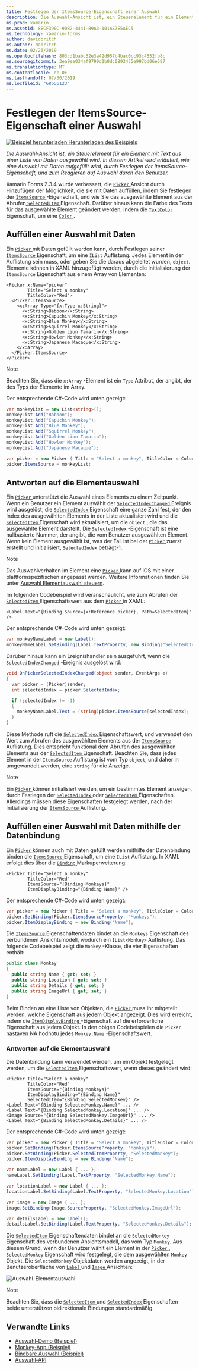 ```yaml
---
title: Festlegen der ItemsSource-Eigenschaft einer Auswahl
description: Die Auswahl-Ansicht ist, ein Steuerelement für ein Element mit Text aus einer Liste von Daten ausgewählt wird. In diesem Artikel wird erläutert, wie eine Auswahl mit Daten aufgefüllt wird, durch Festlegen der ItemsSource-Eigenschaft, und zum Reagieren auf Auswahl durch den Benutzer.
ms.prod: xamarin
ms.assetid: 8ECF390C-9DB2-4441-B9A3-101AE7E5AEC5
ms.technology: xamarin-forms
author: davidbritch
ms.author: dabritch
ms.date: 02/26/2019
ms.openlocfilehash: 803cd1babc32e3a42d957c4bac0cc93c4552fb8c
ms.sourcegitcommit: 3ea9ee034af9790d2b0dc0893435e997bd06e587
ms.translationtype: MT
ms.contentlocale: de-DE
ms.lasthandoff: 07/30/2019
ms.locfileid: "68656123"
---
```

# <a name="setting-a-pickers-itemssource-property"></a>Festlegen der ItemsSource-Eigenschaft einer Auswahl

[![Beispiel herunterladen](~/media/shared/download.png) Herunterladen des Beispiels](https://docs.microsoft.com/samples/xamarin/xamarin-forms-samples/userinterface-monkeyapppicker)

_Die Auswahl-Ansicht ist, ein Steuerelement für ein Element mit Text aus einer Liste von Daten ausgewählt wird. In diesem Artikel wird erläutert, wie eine Auswahl mit Daten aufgefüllt wird, durch Festlegen der ItemsSource-Eigenschaft, und zum Reagieren auf Auswahl durch den Benutzer._

Xamarin.Forms 2.3.4 wurde verbessert, die [ `Picker` ](xref:Xamarin.Forms.Picker) Ansicht durch Hinzufügen der Möglichkeit, die sie mit Daten auffüllen, indem Sie festlegen der [ `ItemsSource` ](xref:Xamarin.Forms.Picker.ItemsSource) -Eigenschaft, und wie Sie das ausgewählte Element aus der Abrufen[ `SelectedItem` ](xref:Xamarin.Forms.Picker.SelectedItem) Eigenschaft. Darüber hinaus kann die Farbe des Texts für das ausgewählte Element geändert werden, indem die [ `TextColor` ](xref:Xamarin.Forms.Picker.TextColor) Eigenschaft, um eine [ `Color` ](xref:Xamarin.Forms.Color).

## <a name="populating-a-picker-with-data"></a>Auffüllen einer Auswahl mit Daten

Ein [ `Picker` ](xref:Xamarin.Forms.Picker) mit Daten gefüllt werden kann, durch Festlegen seiner [ `ItemsSource` ](xref:Xamarin.Forms.Picker.ItemsSource) Eigenschaft, um eine `IList` Auflistung. Jedes Element in der Auflistung sein muss, oder geben Sie die daraus abgeleitet wurden, `object`. Elemente können in XAML hinzugefügt werden, durch die Initialisierung der `ItemsSource` Eigenschaft aus einem Array von Elementen:

```xaml
<Picker x:Name="picker"
        Title="Select a monkey"
        TitleColor="Red">
  <Picker.ItemsSource>
    <x:Array Type="{x:Type x:String}">
      <x:String>Baboon</x:String>
      <x:String>Capuchin Monkey</x:String>
      <x:String>Blue Monkey</x:String>
      <x:String>Squirrel Monkey</x:String>
      <x:String>Golden Lion Tamarin</x:String>
      <x:String>Howler Monkey</x:String>
      <x:String>Japanese Macaque</x:String>
    </x:Array>
  </Picker.ItemsSource>
</Picker>
```

> [!NOTE]
> Beachten Sie, dass die `x:Array` -Element ist ein `Type` Attribut, der angibt, der des Typs der Elemente im Array.

Der entsprechende C#-Code wird unten gezeigt:

```csharp
var monkeyList = new List<string>();
monkeyList.Add("Baboon");
monkeyList.Add("Capuchin Monkey");
monkeyList.Add("Blue Monkey");
monkeyList.Add("Squirrel Monkey");
monkeyList.Add("Golden Lion Tamarin");
monkeyList.Add("Howler Monkey");
monkeyList.Add("Japanese Macaque");

var picker = new Picker { Title = "Select a monkey", TitleColor = Color.Red };
picker.ItemsSource = monkeyList;
```

## <a name="responding-to-item-selection"></a>Antworten auf die Elementauswahl

Ein [ `Picker` ](xref:Xamarin.Forms.Picker) unterstützt die Auswahl eines Elements zu einem Zeitpunkt. Wenn ein Benutzer ein Element auswählt der [ `SelectedIndexChanged` ](xref:Xamarin.Forms.Picker.SelectedIndexChanged) Ereignis wird ausgelöst, die [ `SelectedIndex` ](xref:Xamarin.Forms.Picker.SelectedIndex) Eigenschaft eine ganze Zahl fest, der den Index des ausgewählten Elements in der Liste aktualisiert wird und die [ `SelectedItem` ](xref:Xamarin.Forms.Picker.SelectedItem) Eigenschaft wird aktualisiert, um die `object` , die das ausgewählte Element darstellt. Die [ `SelectedIndex` ](xref:Xamarin.Forms.Picker.SelectedIndex) -Eigenschaft ist eine nullbasierte Nummer, der angibt, die vom Benutzer ausgewählten Element. Wenn kein Element ausgewählt ist, was der Fall ist bei der [ `Picker` ](xref:Xamarin.Forms.Picker) zuerst erstellt und initialisiert, `SelectedIndex` beträgt-1.

> [!NOTE]
> Das Auswahlverhalten im Element eine [ `Picker` ](xref:Xamarin.Forms.Picker) kann auf iOS mit einer plattformspezifischen angepasst werden. Weitere Informationen finden Sie unter [Auswahl Elementauswahl steuern](~/xamarin-forms/platform/ios/picker-selection.md).

Im folgenden Codebeispiel wird veranschaulicht, wie zum Abrufen der [ `SelectedItem` ](xref:Xamarin.Forms.Picker.SelectedItem) Eigenschaftswert aus dem [ `Picker` ](xref:Xamarin.Forms.Picker) in XAML:

```xaml
<Label Text="{Binding Source={x:Reference picker}, Path=SelectedItem}" />
```

Der entsprechende C#-Code wird unten gezeigt:

```csharp
var monkeyNameLabel = new Label();
monkeyNameLabel.SetBinding(Label.TextProperty, new Binding("SelectedItem", source: picker));
```

Darüber hinaus kann ein Ereignishandler sein ausgeführt, wenn die [ `SelectedIndexChanged` ](xref:Xamarin.Forms.Picker.SelectedIndexChanged) -Ereignis ausgelöst wird:

```csharp
void OnPickerSelectedIndexChanged(object sender, EventArgs e)
{
  var picker = (Picker)sender;
  int selectedIndex = picker.SelectedIndex;

  if (selectedIndex != -1)
  {
    monkeyNameLabel.Text = (string)picker.ItemsSource[selectedIndex];
  }
}
```

Diese Methode ruft die [ `SelectedIndex` ](xref:Xamarin.Forms.Picker.SelectedIndex) Eigenschaftswert, und verwendet den Wert zum Abrufen des ausgewählten Elements aus der [ `ItemsSource` ](xref:Xamarin.Forms.Picker.ItemsSource) Auflistung. Dies entspricht funktional dem Abrufen des ausgewählten Elements aus der [ `SelectedItem` ](xref:Xamarin.Forms.Picker.SelectedItem) Eigenschaft. Beachten Sie, dass jedes Element in der `ItemsSource` Auflistung ist vom Typ `object`, und daher in umgewandelt werden, eine `string` für die Anzeige.

> [!NOTE]
> Ein [ `Picker` ](xref:Xamarin.Forms.Picker) können initialisiert werden, um ein bestimmtes Element anzeigen, durch Festlegen der [ `SelectedIndex` ](xref:Xamarin.Forms.Picker.SelectedIndex) oder [ `SelectedItem` ](xref:Xamarin.Forms.Picker.SelectedItem) Eigenschaften. Allerdings müssen diese Eigenschaften festgelegt werden, nach der Initialisierung der [ `ItemsSource` ](xref:Xamarin.Forms.Picker.ItemsSource) Auflistung.

## <a name="populating-a-picker-with-data-using-data-binding"></a>Auffüllen einer Auswahl mit Daten mithilfe der Datenbindung

Ein [ `Picker` ](xref:Xamarin.Forms.Picker) können auch mit Daten gefüllt werden mithilfe der Datenbindung binden die [ `ItemsSource` ](xref:Xamarin.Forms.Picker.ItemsSource) Eigenschaft, um eine `IList` Auflistung. In XAML erfolgt dies über die [ `Binding` ](xref:Xamarin.Forms.Xaml.BindingExtension) Markuperweiterung:

```xaml
<Picker Title="Select a monkey"
        TitleColor="Red"
        ItemsSource="{Binding Monkeys}"
        ItemDisplayBinding="{Binding Name}" />
```

Der entsprechende C#-Code wird unten gezeigt:

```csharp
var picker = new Picker { Title = "Select a monkey", TitleColor = Color.Red };
picker.SetBinding(Picker.ItemsSourceProperty, "Monkeys");
picker.ItemDisplayBinding = new Binding("Name");
```

Die [ `ItemsSource` ](xref:Xamarin.Forms.Picker.ItemsSource) Eigenschaftendaten bindet an die `Monkeys` Eigenschaft des verbundenen Ansichtsmodell, wodurch ein `IList<Monkey>` Auflistung. Das folgende Codebeispiel zeigt die `Monkey` -Klasse, die vier Eigenschaften enthält:

```csharp
public class Monkey
{
  public string Name { get; set; }
  public string Location { get; set; }
  public string Details { get; set; }
  public string ImageUrl { get; set; }
}
```

Beim Binden an eine Liste von Objekten, die [ `Picker` ](xref:Xamarin.Forms.Picker) muss Ihr mitgeteilt werden, welche Eigenschaft aus jedem Objekt angezeigt. Dies wird erreicht, indem die [ `ItemDisplayBinding` ](xref:Xamarin.Forms.Picker.ItemDisplayBinding) -Eigenschaft auf die erforderliche Eigenschaft aus jedem Objekt. In den obigen Codebeispielen die `Picker` nastaven NA hodnotu jedes `Monkey.Name` -Eigenschaftswert.

### <a name="responding-to-item-selection"></a>Antworten auf die Elementauswahl

Die Datenbindung kann verwendet werden, um ein Objekt festgelegt werden, um die [ `SelectedItem` ](xref:Xamarin.Forms.Picker.SelectedItem) Eigenschaftswert, wenn dieses geändert wird:

```xaml
<Picker Title="Select a monkey"
        TitleColor="Red"
        ItemsSource="{Binding Monkeys}"
        ItemDisplayBinding="{Binding Name}"
        SelectedItem="{Binding SelectedMonkey}" />
<Label Text="{Binding SelectedMonkey.Name}" ... />
<Label Text="{Binding SelectedMonkey.Location}" ... />
<Image Source="{Binding SelectedMonkey.ImageUrl}" ... />
<Label Text="{Binding SelectedMonkey.Details}" ... />
```

Der entsprechende C#-Code wird unten gezeigt:

```csharp
var picker = new Picker { Title = "Select a monkey", TitleColor = Color.Red };
picker.SetBinding(Picker.ItemsSourceProperty, "Monkeys");
picker.SetBinding(Picker.SelectedItemProperty, "SelectedMonkey");
picker.ItemDisplayBinding = new Binding("Name");

var nameLabel = new Label { ... };
nameLabel.SetBinding(Label.TextProperty, "SelectedMonkey.Name");

var locationLabel = new Label { ... };
locationLabel.SetBinding(Label.TextProperty, "SelectedMonkey.Location");

var image = new Image { ... };
image.SetBinding(Image.SourceProperty, "SelectedMonkey.ImageUrl");

var detailsLabel = new Label();
detailsLabel.SetBinding(Label.TextProperty, "SelectedMonkey.Details");
```

Die [ `SelectedItem` ](xref:Xamarin.Forms.Picker.SelectedItem) Eigenschaftendaten bindet an die `SelectedMonkey` Eigenschaft des verbundenen Ansichtsmodell, das vom Typ `Monkey`. Aus diesem Grund, wenn der Benutzer wählt ein Element in der [ `Picker` ](xref:Xamarin.Forms.Picker), `SelectedMonkey` Eigenschaft wird festgelegt, die dem ausgewählten `Monkey` Objekt. Die `SelectedMonkey` Objektdaten werden angezeigt, in der Benutzeroberfläche von [ `Label` ](xref:Xamarin.Forms.Label) und [ `Image` ](xref:Xamarin.Forms.Image) Ansichten:

![](populating-itemssource-images/monkeys.png "Auswahl-Elementauswahl")

> [!NOTE]
> Beachten Sie, dass die [ `SelectedItem` ](xref:Xamarin.Forms.Picker.SelectedItem) und [ `SelectedIndex` ](xref:Xamarin.Forms.Picker.SelectedIndex) Eigenschaften beide unterstützen bidirektionale Bindungen standardmäßig.

## <a name="related-links"></a>Verwandte Links

- [Auswahl-Demo (Beispiel)](https://docs.microsoft.com/samples/xamarin/xamarin-forms-samples/userinterface-pickerdemo)
- [Monkey-App (Beispiel)](https://docs.microsoft.com/samples/xamarin/xamarin-forms-samples/userinterface-monkeyapppicker)
- [Bindbare Auswahl (Beispiel)](https://docs.microsoft.com/samples/xamarin/xamarin-forms-samples/userinterface-bindablepicker)
- [Auswahl-API](xref:Xamarin.Forms.Picker)
